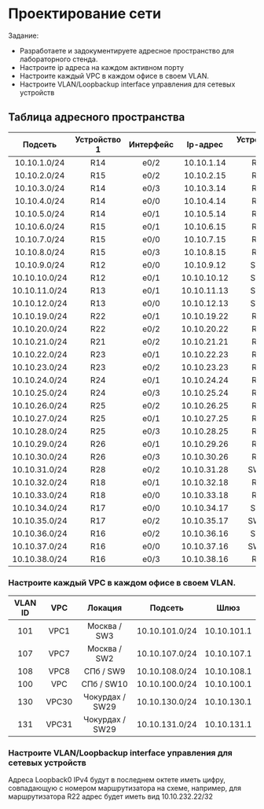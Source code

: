 
# Проектирование сети

Задание:

- Разработаете и задокументируете адресное пространство для лабораторного стенда.<br/>
- Настроите ip адреса на каждом активном порту<br/>
- Настроите каждый VPC в каждом офисе в своем VLAN.<br/>
- Настроите VLAN/Loopbackup interface управления для сетевых устройств<br/>

## Таблица адресного пространства

|Подсеть|Устройство 1|Интерфейс|Ip-адрес|Устройство 2|Интерфейс| Ip-адрес
|:---------:|:----------:|:---------:|:------------:|:------------:|:----------:|:-----------:|
| 10.10.1.0/24   | R14          | e0/2        | 10.10.1.14   | R22                | e0/0        | 10.10.1.22   |
| 10.10.2.0/24   | R15          | e0/2        | 10.10.2.15   | R21                | e0/0        | 10.10.2.21   |
| 10.10.3.0/24   | R14          | e0/3        | 10.10.3.14   | R19                | e0/0        | 10.10.3.19   |
| 10.10.4.0/24   | R14          | e0/0        | 10.10.4.14   | R12                | e0/2        | 10.10.4.12   |
| 10.10.5.0/24   | R14          | e0/1        | 10.10.5.14   | R13                | e0/3        | 10.10.5.13   |
| 10.10.6.0/24   | R15          | e0/1        | 10.10.6.15   | R12                | e0/3        | 10.10.6.12   |
| 10.10.7.0/24   | R15          | e0/0        | 10.10.7.15   | R13                | e0/2        | 10.10.7.13   |
| 10.10.8.0/24   | R15          | e0/3        | 10.10.8.15   | R20                | e0/0        | 10.10.8.20   |
| 10.10.9.0/24   | R12          | e0/0        | 10.10.9.12   | SW4                | e0/1        | —            |
| 10.10.10.0/24  | R12          | e0/1        | 10.10.10.12  | SW5                | e1/1        | —            |
| 10.10.11.0/24  | R13          | e0/1        | 10.10.11.13  | SW4                | e1/1        | —            |
| 10.10.12.0/24  | R13          | e0/0        | 10.10.12.13  | SW5                | e1/0        | —            |
| 10.10.19.0/24  | R22          | e0/1        | 10.10.19.22  | R21                | e0/1        | 10.10.19.21  |
| 10.10.20.0/24  | R22          | e0/2        | 10.10.20.22  | R23                | e0/0        | 10.10.20.23  |
| 10.10.21.0/24  | R21          | e0/2        | 10.10.21.21  | R24                | e0/0        | 10.10.21.24  |
| 10.10.22.0/24  | R23          | e0/1        | 10.10.22.23  | R25                | e0/0        | 10.10.22.25  |
| 10.10.23.0/24  | R23          | e0/2        | 10.10.23.23  | R24                | e0/2        | 10.10.23.24  |
| 10.10.24.0/24  | R24          | e0/1        | 10.10.24.24  | R26                | e0/0        | 10.10.24.26  |
| 10.10.25.0/24  | R24          | e0/3        | 10.10.25.24  | R18                | e0/2        | 10.10.25.18  |
| 10.10.26.0/24  | R25          | e0/2        | 10.10.26.25  | R26                | e0/2        | 10.10.26.26  |
| 10.10.27.0/24  | R25          | e0/1        | 10.10.27.25  | R27                | e0/0        | 10.10.27.27  |
| 10.10.28.0/24  | R25          | e0/3        | 10.10.28.25  | R28                | e0/1        | 10.10.28.28  |
| 10.10.29.0/24  | R26          | e0/1        | 10.10.29.26  | R28                | e0/0        | 10.10.29.28  |
| 10.10.30.0/24  | R26          | e0/3        | 10.10.30.26  | R18                | e0/3        | 10.10.30.18  |
| 10.10.31.0/24  | R28          | e0/2        | 10.10.31.28  | SW29               | e0/2        | —            |
| 10.10.32.0/24  | R18          | e0/1        | 10.10.32.18  | R17                | e0/1        | 10.10.32.17  |
| 10.10.33.0/24  | R18          | e0/0        | 10.10.33.18  | R16                | e0/1        | 10.10.33.16  |
| 10.10.34.0/24  | R17          | e0/0        | 10.10.34.17  | SW9                | e0/3        | —            |
| 10.10.35.0/24  | R17          | e0/2        | 10.10.35.17  | SW10               | e0/1        | —            |
| 10.10.36.0/24  | R16          | e0/2        | 10.10.36.16  | SW9                | e0/1        | —            |
| 10.10.37.0/24  | R16          | e0/0        | 10.10.37.16  | SW10               | e0/3        | —            |
| 10.10.38.0/24  | R16          | e0/3        | 10.10.38.16  | R32                | e0/0        | 10.10.38.32  |

### Настроите каждый VPC в каждом офисе в своем VLAN.

|VLAN ID |	VPC    |	Локация|	  Подсеть        |	Шлюз        |
|:------:|:-------:|:---------:|:----------:|:---------:|     
|101     |	VPC1   |	Москва / SW3|	10.10.101.0/24|	10.10.101.1  |
|107	 |VPC7	   |Москва / SW2	|10.10.107.0/24	 |  10.10.107.1  |
|108	 |VPC8	   |СПб / SW9	    | 10.10.108.0/24 |  10.10.108.1  |
|100	 |VPC	   |СПб / SW10	    |10.10.100.0/24	 |  10.10.100.1  |
|130	 |VPC30	   |Чокурдах / SW29	|10.10.130.0/24	 |  10.10.130.1  |
|131	 |VPC31	   |Чокурдах / SW29	|10.10.131.0/24	 |  10.10.131.1  |


### Настроите VLAN/Loopbackup interface управления для сетевых устройств

Адреса Loopback0 IPv4 будут в последнем октете иметь цифру, совпадающую с номером маршрутизатора на схеме, например, для маршрутизатора R22 адрес будет иметь вид 10.10.232.22/32





